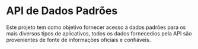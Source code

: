 API de Dados Padrões
=================

Este projeto tem como objetivo fornecer acesso à dados padrões para os mais diversos tipos de aplicativos, todos os dados fornecedios pela API são provenientes de fonte de informações oficiais e confiáveis. 

